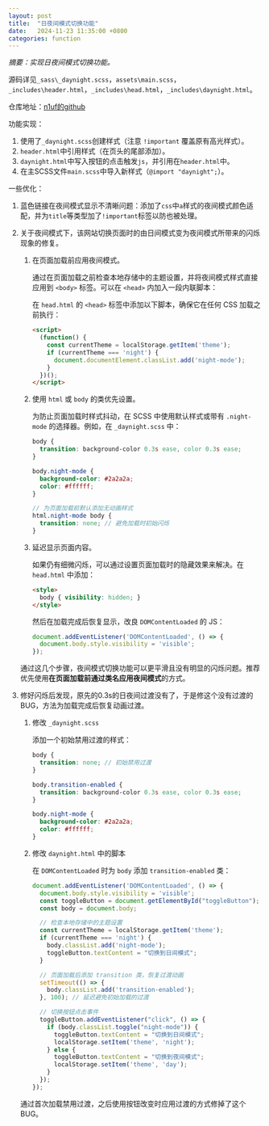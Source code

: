 ```yaml
---
layout: post
title:  "日夜间模式切换功能"
date:   2024-11-23 11:35:00 +0800
categories: function
---
```


*摘要：实现日夜间模式切换功能。*

源码详见`_sass\_daynight.scss`，`assets\main.scss`，`_includes\header.html`，`_includes\head.html`，`_includes\daynight.html`。

仓库地址：[n1uf的github](https://github.com/n1uf/n1uf.github.io)

功能实现：

1. 使用了`_daynight.scss`创建样式（注意 `!important` 覆盖原有高光样式）。
2. `header.html`中引用样式（在页头的尾部添加）。
3. `daynight.html`中写入按钮的点击触发`js`，并引用在`header.html`中。
4. 在主SCSS文件`main.scss`中导入新样式（`@import "daynight";`）。

一些优化：

1. 蓝色链接在夜间模式显示不清晰问题：添加了`css`中`a`样式的夜间模式颜色适配，并为`title`等类型加了`!important`标签以防也被处理。

2. 关于夜间模式下，该网站切换页面时的由日间模式变为夜间模式所带来的闪烁现象的修复。
   1. 在页面加载前应用夜间模式。

      通过在页面加载之前检查本地存储中的主题设置，并将夜间模式样式直接应用到 `<body>` 标签。可以在 `<head>` 内加入一段内联脚本：

      在 `head.html` 的 `<head>` 标签中添加以下脚本，确保它在任何 CSS 加载之前执行：

      ```html
      <script>
        (function() {
          const currentTheme = localStorage.getItem('theme');
          if (currentTheme === 'night') {
            document.documentElement.classList.add('night-mode');
          }
        })();
      </script>
      ```

   2. 使用 `html` 或 `body` 的类优先设置。

      为防止页面加载时样式抖动，在 SCSS 中使用默认样式或带有 `.night-mode` 的选择器。例如，在 `_daynight.scss` 中：

      ```scss
      body {
        transition: background-color 0.3s ease, color 0.3s ease;
      }
      
      body.night-mode {
        background-color: #2a2a2a;
        color: #ffffff;
      }
      
      // 为页面加载前默认添加无动画样式
      html.night-mode body {
        transition: none; // 避免加载时初始闪烁
      }
      ```

   3. 延迟显示页面内容。

      如果仍有细微闪烁，可以通过设置页面加载时的隐藏效果来解决。在 `head.html` 中添加：

      ```html
      <style>
        body { visibility: hidden; }
      </style>
      ```

      然后在加载完成后恢复显示，改良 `DOMContentLoaded` 的 JS：

      ```js
      document.addEventListener('DOMContentLoaded', () => {
        document.body.style.visibility = 'visible';
      });
      ```

   通过这几个步骤，夜间模式切换功能可以更平滑且没有明显的闪烁问题。推荐优先使用**在页面加载前通过类名应用夜间模式**的方式。

3. 修好闪烁后发现，原先的0.3s的日夜间过渡没有了，于是修这个没有过渡的BUG，方法为加载完成后恢复动画过渡。

   1. 修改 `_daynight.scss`

      添加一个初始禁用过渡的样式：

      ```scss
      body {
        transition: none; // 初始禁用过渡
      }
      
      body.transition-enabled {
        transition: background-color 0.3s ease, color 0.3s ease;
      }
      
      body.night-mode {
        background-color: #2a2a2a;
        color: #ffffff;
      }
      ```

   2. 修改 `daynight.html` 中的脚本

      在 `DOMContentLoaded` 时为 `body` 添加 `transition-enabled` 类：

      ```js
      document.addEventListener('DOMContentLoaded', () => {
        document.body.style.visibility = 'visible';
        const toggleButton = document.getElementById("toggleButton");
        const body = document.body;
      
        // 检查本地存储中的主题设置
        const currentTheme = localStorage.getItem('theme');
        if (currentTheme === 'night') {
          body.classList.add('night-mode');
          toggleButton.textContent = "切换到日间模式";
        }
      
        // 页面加载后添加 transition 类，恢复过渡动画
        setTimeout(() => {
          body.classList.add('transition-enabled');
        }, 100); // 延迟避免初始加载的过渡
      
        // 切换按钮点击事件
        toggleButton.addEventListener("click", () => {
          if (body.classList.toggle("night-mode")) {
            toggleButton.textContent = "切换到日间模式";
            localStorage.setItem('theme', 'night');
          } else {
            toggleButton.textContent = "切换到夜间模式";
            localStorage.setItem('theme', 'day');
          }
        });
      });
      ```

   通过首次加载禁用过渡，之后使用按钮改变时应用过渡的方式修掉了这个BUG。
